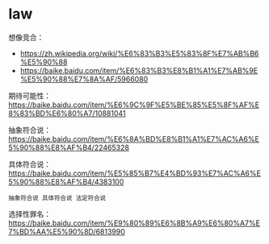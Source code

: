 # law



想像竞合：

* https://zh.wikipedia.org/wiki/%E6%83%B3%E5%83%8F%E7%AB%B6%E5%90%88
* https://baike.baidu.com/item/%E6%83%B3%E8%B1%A1%E7%AB%9E%E5%90%88%E7%8A%AF/5966080

期待可能性：https://baike.baidu.com/item/%E6%9C%9F%E5%BE%85%E5%8F%AF%E8%83%BD%E6%80%A7/10881041

抽象符合说：https://baike.baidu.com/item/%E6%8A%BD%E8%B1%A1%E7%AC%A6%E5%90%88%E8%AF%B4/22465328

具体符合说：https://baike.baidu.com/item/%E5%85%B7%E4%BD%93%E7%AC%A6%E5%90%88%E8%AF%B4/4383100

```
抽象符合说 具体符合说 法定符合说
```

选择性罪名：https://baike.baidu.com/item/%E9%80%89%E6%8B%A9%E6%80%A7%E7%BD%AA%E5%90%8D/6813990


